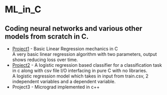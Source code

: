 # ML_in_C
## Coding neural networks and various other models from scratch in C. 
* [Project1](https://github.com/coder0143/ML_in_C/blob/main/nn_basic.c) - Basic Linear Regression mechanics in C <br/>
  A very basic linear regression algorithm with two parameters, output shows reducing loss over time. 
* [Project2](https://github.com/coder0143/ML_in_C/blob/main/nn_lr.c) - A logistic regression based classifier for a classification task in c along with csv file I/O interfacing in pure C with no libraries. <br/>
  A logistic regression model which takes in input from train.csv, 2 independent variables and a dependent variable.
* Project3 - Micrograd implemented in c++ 

